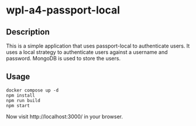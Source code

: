 # wpl-a4-passport-local

## Description

This is a simple application that uses passport-local to authenticate users. It uses a local strategy to authenticate users against a username and password. MongoDB is used to store the users.

## Usage

```
docker compose up -d
npm install
npm run build
npm start

```

Now visit http://localhost:3000/ in your browser.
